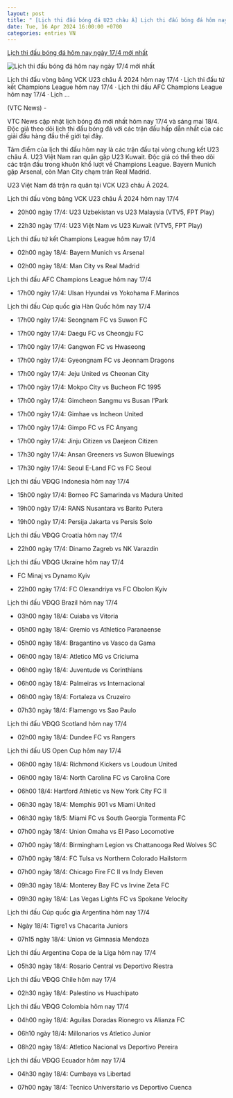 ```yaml
---
layout: post
title: " [Lịch thi đấu bóng đá U23 châu Á] Lịch thi đấu bóng đá hôm nay ngày 17/4 mới nhất"
date: Tue, 16 Apr 2024 16:00:00 +0700
categories: entries VN
---
```

[Lịch thi đấu bóng đá hôm nay ngày 17/4 mới nhất](https://vtcnews.vn/lich-thi-dau-bong-da-hom-nay-ngay-17-4-moi-nhat-ar865297.html)

![Lịch thi đấu bóng đá hôm nay ngày 17/4 mới nhất](http://cdn-i.vtcnews.vn/resize/rVC6Y1xkWsQGckeY-cdcnQ2/upload/2023/05/16/khuat-van-khang-17302851.jpg)

Lịch thi đấu vòng bảng VCK U23 châu Á 2024 hôm nay 17/4 · Lịch thi đấu tứ kết Champions League hôm nay 17/4 · Lịch thi đấu AFC Champions League hôm nay 17/4 · Lịch ...

(VTC News) -

VTC News cập nhật lịch bóng đá mới nhất hôm nay 17/4 và sáng mai 18/4. Độc giả theo dõi lịch thi đấu bóng đá với các trận đấu hấp dẫn nhất của các giải đấu hàng đầu thế giới tại đây.

Tâm điểm của lịch thi đấu hôm nay là các trận đấu tại vòng chung kết U23 châu Á. U23 Việt Nam ran quân gặp U23 Kuwait. Độc giả có thể theo dõi các trận đấu trong khuôn khổ lượt về Champions League. Bayern Munich gặp Arsenal, còn Man City chạm trán Real Madrid.

U23 Việt Nam đá trận ra quân tại VCK U23 châu Á 2024.

Lịch thi đấu vòng bảng VCK U23 châu Á 2024 hôm nay 17/4

- 20h00 ngày 17/4: U23 Uzbekistan vs U23 Malaysia (VTV5, FPT Play)

- 22h30 ngày 17/4: U23 Việt Nam vs U23 Kuwait (VTV5, FPT Play)

Lịch thi đấu tứ kết Champions League hôm nay 17/4

- 02h00 ngày 18/4: Bayern Munich vs Arsenal

- 02h00 ngày 18/4: Man City vs Real Madrid

Lịch thi đấu AFC Champions League hôm nay 17/4

- 17h00 ngày 17/4: Ulsan Hyundai vs Yokohama F.Marinos

Lịch thi đấu Cúp quốc gia Hàn Quốc hôm nay 17/4

- 17h00 ngày 17/4: Seongnam FC vs Suwon FC

- 17h00 ngày 17/4: Daegu FC vs Cheongju FC

- 17h00 ngày 17/4: Gangwon FC vs Hwaseong

- 17h00 ngày 17/4: Gyeongnam FC vs Jeonnam Dragons

- 17h00 ngày 17/4: Jeju United vs Cheonan City

- 17h00 ngày 17/4: Mokpo City vs Bucheon FC 1995

- 17h00 ngày 17/4: Gimcheon Sangmu vs Busan I'Park

- 17h00 ngày 17/4: Gimhae vs Incheon United

- 17h00 ngày 17/4: Gimpo FC vs FC Anyang

- 17h00 ngày 17/4: Jinju Citizen vs Daejeon Citizen

- 17h30 ngày 17/4: Ansan Greeners vs Suwon Bluewings

- 17h30 ngày 17/4: Seoul E-Land FC vs FC Seoul

Lịch thi đấu VĐQG Indonesia hôm nay 17/4

- 15h00 ngày 17/4: Borneo FC Samarinda vs Madura United

- 19h00 ngày 17/4: RANS Nusantara vs Barito Putera

- 19h00 ngày 17/4: Persija Jakarta vs Persis Solo

Lịch thi đấu VĐQG Croatia hôm nay 17/4

- 22h00 ngày 17/4: Dinamo Zagreb vs NK Varazdin

Lịch thi đấu VĐQG Ukraine hôm nay 17/4

- FC Minaj vs Dynamo Kyiv

- 22h00 ngày 17/4: FC Olexandriya vs FC Obolon Kyiv

Lịch thi đấu VĐQG Brazil hôm nay 17/4

- 03h00 ngày 18/4: Cuiaba vs Vitoria

- 05h00 ngày 18/4: Gremio vs Athletico Paranaense

- 05h00 ngày 18/4: Bragantino vs Vasco da Gama

- 06h00 ngày 18/4: Atletico MG vs Criciuma

- 06h00 ngày 18/4: Juventude vs Corinthians

- 06h00 ngày 18/4: Palmeiras vs Internacional

- 06h00 ngày 18/4: Fortaleza vs Cruzeiro

- 07h30 ngày 18/4: Flamengo vs Sao Paulo

Lịch thi đấu VĐQG Scotland hôm nay 17/4

- 02h00 ngày 18/4: Dundee FC vs Rangers

Lịch thi đấu US Open Cup hôm nay 17/4

- 06h00 ngày 18/4: Richmond Kickers vs Loudoun United

- 06h00 ngày 18/4: North Carolina FC vs Carolina Core

- 06h00 18/4: Hartford Athletic vs New York City FC II

- 06h30 ngày 18/4: Memphis 901 vs Miami United

- 06h30 ngày 18/5: Miami FC vs South Georgia Tormenta FC

- 07h00 ngày 18/4: Union Omaha vs El Paso Locomotive

- 07h00 ngày 18/4: Birmingham Legion vs Chattanooga Red Wolves SC

- 07h00 ngày 18/4: FC Tulsa vs Northern Colorado Hailstorm

- 07h00 ngày 18/4: Chicago Fire FC II vs Indy Eleven

- 09h30 ngày 18/4: Monterey Bay FC vs Irvine Zeta FC

- 09h30 ngày 18/4: Las Vegas Lights FC vs Spokane Velocity

Lịch thi đấu Cúp quốc gia Argentina hôm nay 17/4

- Ngày 18/4: Tigre1 vs Chacarita Juniors

- 07h15 ngày 18/4: Union vs Gimnasia Mendoza

Lịch thi đấu Argentina Copa de la Liga hôm nay 17/4

- 05h30 ngày 18/4: Rosario Central vs Deportivo Riestra

Lịch thi đấu VĐQG Chile hôm nay 17/4

- 02h30 ngày 18/4: Palestino vs Huachipato

Lịch thi đấu VĐQG Colombia hôm nay 17/4

- 04h00 ngày 18/4: Aguilas Doradas Rionegro vs Alianza FC

- 06h10 ngày 18/4: Millonarios vs Atletico Junior

- 08h20 ngày 18/4: Atletico Nacional vs Deportivo Pereira

Lịch thi đấu VĐQG Ecuador hôm nay 17/4

- 04h30 ngày 18/4: Cumbaya vs Libertad

- 07h00 ngày 18/4: Tecnico Universitario vs Deportivo Cuenca

